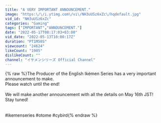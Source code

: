 ```yaml
---
title: "A VERY IMPORTANT ANNOUNCEMENT."
image: "https:\/\/i.ytimg.com\/vi\/NH3uUSz6xZc\/hqdefault.jpg"
vid_id: "NH3uUSz6xZc"
categories: "Gaming"
tags: ["IMPORTANT","ANNOUNCEMENT."]
date: "2022-05-17T08:17:03+03:00"
vid_date: "2022-05-13T10:00:17Z"
duration: "PT1M50S"
viewcount: "24624"
likeCount: "1905"
dislikeCount: ""
channel: "イケメンシリーズ Official Channel"
---
```

{% raw %}The Producer of the English Ikémen Series has a very important announcement to make.<br />Please watch until the end!<br /><br />We will make another announcement with all the details on May 16th JST!<br />Stay tuned!<br /><br /><br />#ikemenseries #otome #cybird{% endraw %}
